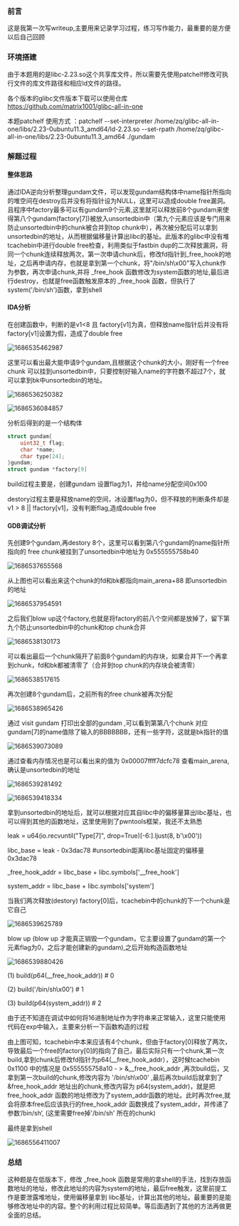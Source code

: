 ### 前言

这是我第一次写writeup,主要用来记录学习过程，练习写作能力，最重要的是方便以后自己回顾

### 环境搭建

由于本题用的是libc-2.23.so这个共享库文件，所以需要先使用patchelf修改可执行文件的库文件路径和相应ld文件的路径。

各个版本的glibc文件版本下载可以使用仓库  https://github.com/matrix1001/glibc-all-in-one 

本题patchelf 使用方式 ：patchelf --set-interpreter /home/zq/glibc-all-in-one/libs/2.23-0ubuntu11.3_amd64/ld-2.23.so --set-rpath /home/zq/glibc-all-in-one/libs/2.23-0ubuntu11.3_amd64 ./gundam 

### 解题过程

#### 整体思路

通过IDA逆向分析整理gundam文件，可以发现gundam结构体中name指针所指向的堆空间在destroy后并没有将指针设为NULL，这里可以造成double free漏洞。且程序中factory最多可以有gundam9个元素,这里就可以释放前8个gundam来使得第八个gundam(factory[7])被放入unsortedbin中（第九个元素应该是专门用来防止unsortedbin中的chunk被合并到top chunk中），再次被分配后可以拿到unsortedbin的地址，从而根据偏移量计算出libc的基址。此版本的glibc中没有堆tcachebin中进行double free检查，利用类似于fastbin dup的二次释放漏洞，将同一个chunk连续释放两次，第一次申请chunk后，修改fd指针到_free_hook的地址，之后再申请内存，也就是拿到第一个chunk，将"/bin/sh\x00"写入chunk作为参数，再次申请chunk,并将 _free_hook 函数修改为system函数的地址,最后进行destroy，也就是free函数触发原本的 _free_hook 函数，但执行了system('/bin/sh')函数，拿到shell

#### IDA分析

在创建函数中，判断的是v1<8 且 factory[v1]为真，但释放name指针后并没有将factory[v1]设置为假，造成了double free

![1686535462987](C:\Users\DELL\AppData\Roaming\Typora\typora-user-images\1686535462987.png)

这里可以看出最大能申请9个gundam,且根据这个chunk的大小，刚好有一个free chunk 可以挂到unsortedbin中，只要控制好输入name的字符数不超过7个，就可以拿到bk中unsortedbin的地址。

![1686536250382](C:\Users\DELL\AppData\Roaming\Typora\typora-user-images\1686536250382.png)

![1686536084857](C:\Users\DELL\AppData\Roaming\Typora\typora-user-images\1686536084857.png)

分析后得到的是一个结构体

```c
struct gundam{
	uint32_t flag;
	char *name;
	char type[24];
}gundam;
struct gundam *factory[9]
```

build过程主要是，创建gundam 设置flag为1，并给name分配空间0x100

destory过程主要是释放name的空间，冰设置flag为0，但不释放的判断条件却是 v1 > 8 || !factory[v1]，没有判断flag,造成double free



#### GDB调试分析

先创建9个gundam,再destory 8个，这里可以看到第八个gundam的name指针所指向的 free chunk被挂到了unsortedbin中地址为 0x555555758b40

![ 1686537655568](C:\Users\DELL\AppData\Roaming\Typora\typora-user-images\1686537655568.png)

从上图也可以看出来这个chunk的fd和bk都指向main_arena+88 即unsortedbin的地址

![1686537954591](C:\Users\DELL\AppData\Roaming\Typora\typora-user-images\1686537954591.png)

之后我们blow up这个factory,也就是将factory的前八个空间都是放掉了，留下第九个防止unsortedbin中的chunk和top chunk合并

![1686538130173](C:\Users\DELL\AppData\Roaming\Typora\typora-user-images\1686538130173.png)

可以看出最后一个chunk隔开了前面8个gundam的内存块，如果合并下一个再拿到chunk，fd和bk都被清零了（合并到top chunk的内存块会被清零）

![1686538517615](C:\Users\DELL\AppData\Roaming\Typora\typora-user-images\1686538517615.png)

再次创建8个gundam后，之前所有的free chunk被再次分配

![1686538965426](C:\Users\DELL\AppData\Roaming\Typora\typora-user-images\1686538965426.png)

通过 visit gundam 打印出全部的gundam ,可以看到第第八个chunk 对应gundam[7]的name值除了输入的BBBBBBB，还有一些字符，这就是bk指针的值

![1686539073089](C:\Users\DELL\AppData\Roaming\Typora\typora-user-images\1686539073089.png)

通过查看内存情况也是可以看出来的值为 0x00007ffff7dcfc78 查看main_arena,确认是unsortedbin的地址

![1686539281492](C:\Users\DELL\AppData\Roaming\Typora\typora-user-images\1686539281492.png)

![1686539418334](C:\Users\DELL\AppData\Roaming\Typora\typora-user-images\1686539418334.png)

拿到unsortedbin的地址后，就可以根据对应其自libc中的偏移量算出libc基址，也可以得到其他的函数地址，这里使用到了pwntools框架，我还不太熟悉

leak =  u64(io.recvuntil("Type[7]", drop=True)[-6:].ljust(8, b'\x00'))

libc_base = leak - 0x3dac78     #unsortedbin距离libc基址固定的偏移量0x3dac78     

 _free_hook_addr = libc_base + libc.symbols['__free_hook']  

 system_addr = libc_base + libc.symbols['system']



当我们两次释放(destory) factory[0]后，tcachebin中的chunk的下一个chunk是它自己

![1686539625789](C:\Users\DELL\AppData\Roaming\Typora\typora-user-images\1686539625789.png)

blow up (blow up 才能真正销毁一个gundam，它主要设置了gundam的第一个元素flag为0，之后才能创建新的gundam),之后开始构造函数地址

![1686539880426](C:\Users\DELL\AppData\Roaming\Typora\typora-user-images\1686539880426.png)

(1) build(p64(__free_hook_addr))    # 0

(2) build('/bin/sh\x00')            # 1

(3) build(p64(system_addr))         # 2

由于还不知道在调试中如何将16进制地址作为字符串来正常输入，这里只能使用代码在exp中输入，主要来分析一下函数构造的过程

由上图可知，tcachebin中本来应该有4个chunk，但由于factory[0]释放了两次，导致最后一个free的factory[0]的指向了自己，最后实际只有一个chunk,第一次build,拿到chunk后修改fd指针为p64(__free_hook_addr），这时候tcachebin 0x1100 中的情况是 0x555555758a10 - > &__free_hook_addr ,再次build后，又拿到第一次build的chunk,修改内容为 '/bin/sh\x00' ,最后再次build后就拿到了 &free_hook_addr 地址出的chunk,修改内容为 p64(system_addr)，就是把free_hook_addr 函数的地址修改为了system_addr函数的地址。此时再次free,就会将原本free后应该执行的free_hook_addr 函数换成了system_addr，并传递了参数’/bin/sh‘, (这里需要free掉'/bin/sh' 所在的chunk)

最终是拿到shell

![1686556411007](C:\Users\DELL\AppData\Roaming\Typora\typora-user-images\1686556411007.png)

### 总结

这种题是在低版本下，修改 _free_hook 函数是常用的拿shell的手法，找到存放函数地址的地址，修改此地址的内容为system的地址，最后free触发，这里前提工作是要泄露堆地址，使用偏移量拿到 libc基址，计算出其他的地址。最重要的是能够修改地址中的内容。整个的利用过程比较简单。等后面遇到了其他的方法再做更全面的总结。

